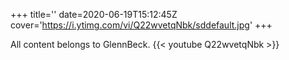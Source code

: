 +++
title=''
date=2020-06-19T15:12:45Z
cover='https://i.ytimg.com/vi/Q22wvetqNbk/sddefault.jpg'
+++

All content belongs to GlennBeck.
{{< youtube Q22wvetqNbk >}}

